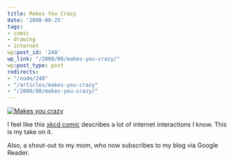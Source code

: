 ```yaml
---
title: Makes You Crazy
date: '2008-08-25'
tags:
- comic
- drawing
- internet
wp:post_id: '248'
wp_link: "/2008/08/makes-you-crazy/"
wp:post_type: post
redirects:
- "/node/248"
- "/articles/makes-you-crazy"
- "/2008/08/makes-you-crazy/"
---
```


[ ![Makes you crazy](http://farm4.static.flickr.com/3279/2798817264_83b877ccd5.jpg) ](http://www.flickr.com/photos/bensheldon/2798817264/ "Makes you crazy by bensheldon, on Flickr")

I feel like this [xkcd comic](http://xkcd.com/281/) describes a lot of internet interactions I know. This is my take on it.

Also, a shout-out to my mom, who now subscribes to my blog via Google Reader.
